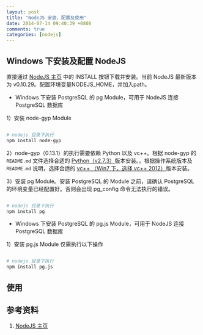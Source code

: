 ```yaml
---
layout: post
title: "NodeJS 安装、配置及使用"
date: 2014-07-14 09:40:39 +0800
comments: true
categories: [nodejs]
---
```


<!-- more -->

## Windows 下安装及配置 NodeJS

直接通过 [NodeJS 主页][1] 中的 INSTALL 按钮下载并安装。当前 NodeJS 最新版本为 v0.10.29。配置环境变量NODEJS_HOME，并加入path。

* Windows 下安装 PostgreSQL 的 pg Module，可用于 NodeJS 连接 PostgreSQL 数据库

1）安装 node-gyp Module

```sh

# nodejs 目录下执行
npm install node-gyp

```

2）node-gyp（0.13.1）的执行需要依赖 Python 以及 vc++。根据 node-gyp 的 `README.md` 文件选择合适的 [Python（v2.7.3）][2]版本安装。。根据操作系统版本及 `README.md` 说明，选择合适的 [vc++ （Win7 下，选择 vc++ 2012）][3]版本安装。

3）安装 pg Module。安装 PostgreSQL 的 Module 之前，请确认 PostgreSQL 的环境变量已经配置好。否则会出现 pg_config 命令无法执行的错误。

```sh

# nodejs 目录下执行
npm install pg

```

* Windows 下安装 PostgreSQL 的 pg.js Module，可用于 NodeJS 连接 PostgreSQL 数据库

1）安装 pg.js Module 仅需执行以下操作

```sh

# nodejs 目录下执行
npm install pg.js

```





## 使用







## 参考资料

1. [NodeJS 主页][1]

[1]: http://www.nodejs.org/
[2]: https://www.python.org/downloads/release/python-273/
[3]: http://go.microsoft.com/?linkid=9816758